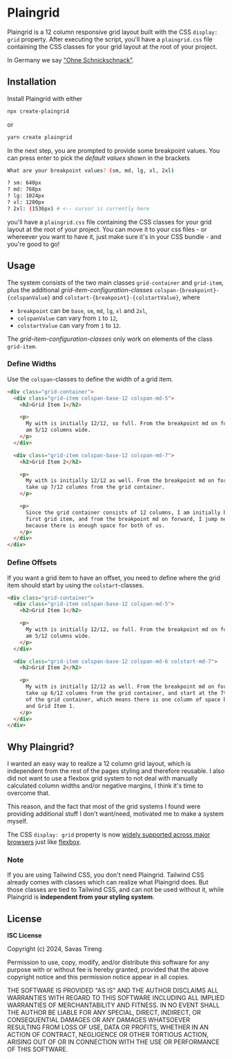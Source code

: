# Plaingrid

Plaingrid is a 12 column responsive grid layout built with the CSS `display: grid` property. After executing the script, you'll have a `plaingrid.css` file containing the CSS classes for your grid layout at the root of your project.

In Germany we say ["Ohne Schnickschnack"](https://www.deepl.com/de/translator#de/en/Ohne%20Schnickschnack).

## Installation

Install Plaingrid with either

```bash
npx create-plaingrid
```

or

```bash
yarn create plaingrid
```

In the next step, you are prompted to provide some breakpoint values. You can press enter to pick the _default values_ shown in the brackets

```bash
What are your breakpoint values? (sm, md, lg, xl, 2xl)

? sm: 640px
? md: 768px
? lg: 1024px
? xl: 1280px
? 2xl: (1536px) # <-- cursor is currently here
```

you'll have a `plaingrid.css` file containing the CSS classes for your grid layout at the root of your project. You can move it to your css files - or whereever you want to have it, just make sure it's in your CSS bundle - and you're good to go!

## Usage

The system consists of the two main classes `grid-container` and `grid-item`, plus the additional _grid-item-configuration-classes_ `colspan-{breakpoint}-{colspanValue}` and `colstart-{breakpoint}-{colstartValue}`, where

- `breakpoint` can be `base`, `sm`, `md`, `lg`, `xl` and `2xl`,
- `colspanValue` can vary from `1` to `12`,
- `colstartValue` can vary from `1` to `12`.

The _grid-item-configuration-classes_ only work on elements of the class `grid-item`.

### Define Widths

Use the `colspan`-classes to define the width of a grid item.

```html
<div class="grid-container">
  <div class="grid-item colspan-base-12 colspan-md-5">
    <h2>Grid Item 1</h2>

    <p>
      My with is initially 12/12, so full. From the breakpoint md on forward, i
      am 5/12 columns wide.
    </p>
  </div>

  <div class="grid-item colspan-base-12 colspan-md-7">
    <h2>Grid Item 2</h2>

    <p>
      My with is initially 12/12 as well. From the breakpoint md on forward, I
      take up 7/12 columns from the grid container.
    </p>

    <p>
      Since the grid container consists of 12 columns, I am initially below the
      first grid item, and from the breakpoint md on forward, I jump next to it
      because there is enough space for both of us.
    </p>
  </div>
</div>
```

### Define Offsets

If you want a grid item to have an offset, you need to define where the grid item should start by using the `colstart`-classes.

```html
<div class="grid-container">
  <div class="grid-item colspan-base-12 colspan-md-5">
    <h2>Grid Item 1</h2>

    <p>
      My with is initially 12/12, so full. From the breakpoint md on forward, i
      am 5/12 columns wide.
    </p>
  </div>

  <div class="grid-item colspan-base-12 colspan-md-6 colstart-md-7">
    <h2>Grid Item 2</h2>

    <p>
      My with is initially 12/12 as well. From the breakpoint md on forward, I
      take up 6/12 columns from the grid container, and start at the 7th column
      of the grid container, which means there is one column of space between me
      and Grid Item 1.
    </p>
  </div>
</div>
```

## Why Plaingrid?

I wanted an easy way to realize a 12 column grid layout, which is independent from the rest of the pages styling and therefore reusable. I also did not want to use a flexbox grid system to not deal with manually calculated column widths and/or negative margins, I think it's time to overcome that.

This reason, and the fact that most of the grid systems I found were providing additional stuff I don't want/need, motivated me to make a system myself.

The CSS `display: grid` property is now [widely supported across major browsers](https://caniuse.com/?search=css%20grid) just like [flexbox](https://caniuse.com/?search=css%20flexbox).

### Note

If you are using Tailwind CSS, you don't need Plaingrid. Tailwind CSS already comes with classes which can realize what Plaingrid does. But those classes are tied to Tailwind CSS, and can not be used without it, while Plaingrid is **independent from your styling system**.

## License

**ISC License**

Copyright (c) 2024, Savas Tireng

Permission to use, copy, modify, and/or distribute this software for any
purpose with or without fee is hereby granted, provided that the above
copyright notice and this permission notice appear in all copies.

THE SOFTWARE IS PROVIDED "AS IS" AND THE AUTHOR DISCLAIMS ALL WARRANTIES
WITH REGARD TO THIS SOFTWARE INCLUDING ALL IMPLIED WARRANTIES OF
MERCHANTABILITY AND FITNESS. IN NO EVENT SHALL THE AUTHOR BE LIABLE FOR
ANY SPECIAL, DIRECT, INDIRECT, OR CONSEQUENTIAL DAMAGES OR ANY DAMAGES
WHATSOEVER RESULTING FROM LOSS OF USE, DATA OR PROFITS, WHETHER IN AN
ACTION OF CONTRACT, NEGLIGENCE OR OTHER TORTIOUS ACTION, ARISING OUT OF
OR IN CONNECTION WITH THE USE OR PERFORMANCE OF THIS SOFTWARE.
